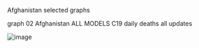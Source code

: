 Afghanistan selected graphs

graph 02 Afghanistan ALL MODELS C19 daily deaths all updates

![image](https://github.com/pourmalek/CovidLongitudinal/assets/30849720/7f222885-dfcb-4ac9-9db9-9a57ed584772)

